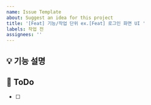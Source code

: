 ```yaml
---
name: Issue Template
about: Suggest an idea for this project
title: '[Feat] 기능/작업 단위 ex.[Feat] 로그인 화면 UI '
labels: 작업 전
assignees: ''
---
```


## 💡 기능 설명

<!-- 작업할 기능 설명 -->
<!-- ex. 로그인 화면 단순 UI 작업 -->

## 📝 ToDo

<!-- 작업할 때 필요한 할 일 작성 -->
<!-- ex. - [ ] 이메일, 패스워드 Input 추가 -->

- [ ]
